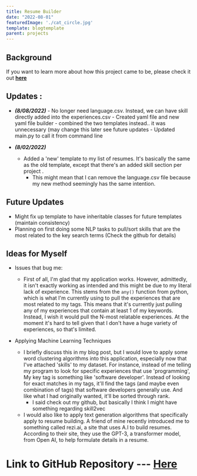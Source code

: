 ```yaml
---
title: Resume Builder
date: "2022-08-01"
featuredImage: './cat_circle.jpg'
template: blogtemplate
parent: projects
---
```


## **Background**
If you want to learn more about how this project came to be, please check it out [**here**](https://rayyungdev.github.io/blogs/resume-builder/)

## **Updates** :
  -  ***(8/08/2022)***
    - No longer need language.csv. Instead, we can have skill directly added into the experiences.csv
    - Created yaml file and new yaml file builder
    - combined the two templates instead.. it was unnecessary (may change this later see future updates 
    - Updated main.py to call it from command line

  - ***(8/02/2022)***
    - Added a 'new' template to my list of resumes. It's basically the same as the old template, except that there's an added skill section per project . 
        - This might mean that I can remove the language.csv file because my new method seemingly has the same intention.   
## Future Updates
  - Might fix up template to have inheritable classes for future templates (maintain consistency)
  - Planning on first doing some NLP tasks to pull/sort skills that are the most related to the key search terms (Check the github for details)

## **Ideas for Myself** 
   - Issues that bug me: 
     - First of all, I'm glad that my application works. However, admittedly, it isn't exactly working as intended and this might be due to my literal lack of experience. This stems from the `any()` function from python, which is what I'm currently using to pull the experiences that are most related to my tags. This means that it's currently just pulling any of my experiences that contain at least 1 of my keywords. Instead, I wish it would pull the N-most relatable experiences. At the moment it's hard to tell given that I don't have a huge variety of experiences, so that's limited. 
      
   - Applying Machine Learning Techniques 
     - I briefly discuss this in my blog post, but I would love to apply some word clustering algorithms into this application, especially now that I've attached 'skills' to my dataset. For instance, instead of me telling my program to look for specific experiences that use 'programming', My key tag is something like 'software developer'. Instead of looking for exact matches in my tags, it'll find the tags (and maybe even combination of tags) that software developers generally use. And like what I had originally wanted, it'll be sorted through rank.  
        - I said check out my github, but basically I think I might have something regarding skill2vec
     - I would also like to apply text generation algorithms that specifically apply to resume building. A friend of mine recently introduced me to something called rezi.ai, a site that uses A.I to build resumes. According to their site, they use the GPT-3, a transformer model, from Open AI, to help formulate details in a resume. 


# Link to GitHub Repository --- [**Here**](https://github.com/rayyungdev/resume_builder)  